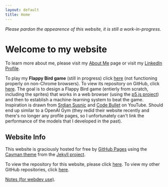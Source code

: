 ```yaml
---
layout: default
title: Home
---
```


*Please pardon the appearence of this website, it is still a work-in-progress.* 
# Welcome to my website 

To learn more about me, please visit my [About Me](./about) page or visit my [LinkedIn Profile](https://www.linkedin.com/in/alec-kulakowski/).

To play my **Flappy Bird game** (still in progress) click [here](https://alecthekulak.github.io/flappy/) (not functioning properly on non-Chrome browsers). To view its repository on GitHub, click [here](https://github.com/alecthekulak/flappy). The goal is to design a Flappy Bird game (entierly from scratch, including the sprites) that works in a web browser (using the [p5.js project](https://p5js.org/)) and then to establish a machine-learning system to beat the game. Inspiration is drawn from [Srdjan Susnic](https://www.youtube.com/user/ssusnic) and [Code Bullet](https://www.youtube.com/channel/UC0e3QhIYukixgh5VVpKHH9Q) on YouTube. Should end up similar to a OpenAI Gym (they redid their website recently and there's no longer any profile pages, so I unfortunately can't link the performance of the models that I developed in the past). 


## Website Info 
This website is graciously hosted for free by [GitHub Pages](https://pages.github.com/) using the [Cayman theme](https://github.com/pages-themes/cayman) from the [Jekyll project](https://pages.github.com/themes/). 

To view the repository for this website, please click [here](https://github.com/alecthekulak/alecthekulak.github.io). To view my other GitHub repositories, click [here](https://github.com/alecthekulak?tab=repositories). 




[Notes (for webdev use)](./notes).
